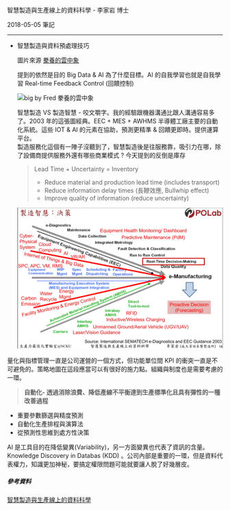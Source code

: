 智慧製造與生產線上的資料科學 - 李家岩 博士

2018-05-05 筆記

***



+ 智慧製造與資料預處理技巧<br>

  圖片來源 [豢養的雲中象](http://fredbigdata.blogspot.tw/2013/05/big-data.html)

  提到的依然是目的 Big Data & AI 為了什麼目標。AI 的自我學習也就是自我學習  Real-time Feedback Control (回饋控制)<br>


  ![big by [Fred 豢養的雲中象](http://fredbigdata.blogspot.tw/)](http://4.bp.blogspot.com/-ETWg2nxb778/UYfKhzWfpOI/AAAAAAAAAdg/5AX83LrZqN8/s1600/monetizedata.png)

  智慧製造 VS 製造智慧 - 咬文嚼字。我的經驗跟機器溝通比跟人溝通容易多了。2003 年的這張圖經典。EEC + MES + AWHMS 半導體工廠主要的自動化系統。這些 IOT & AI 的元素在協助，預測更精準 & 回饋更即時。提供運算平台。<br>製造服務化這個有一陣子沒聽到了，智慧製造後是往服務靠，吸引力在哪，除了設備商提供服務外還有哪些商業模式 ? 今天提到的反倒是庫存<br> 

  > Lead Time + Uncertainty = Inventory
  >
  > + Reduce material and production lead time (includes transport)
  > + Reduce information delay times (長鞭效應, Bullwhip effect)
  > + Improve quality of information (reduce uncertainty)

  ![e-Manufacturing](img\e-Manufacturing.jpg)



量化與指標管理一直是公司運營的一個方式，但功能單位間 KPI 的衝突一直是不可避免的。策略地圖在這段應當可以有很好的施力點。組織與制度也是需要考慮的一環。

> **自動化- 透過消除浪費、降低產線不平衡達到生產標準化且具有彈性的一種改善過程**

+ 重要參數篩選與精度預測
+ 自動化生產排程與演算法
+ 從預測性思維到處方性決策

AI 是工具目的在降低變異(Variability)，另一方面變異也代表了資訊的含量。Knowledge Discovery in Databas (KDD) 。公司內部是重要的一環，但是資料代表權力，知識更加神秘，要搞定權限問題可能就要讓人脫了好幾層皮。



##### 參考資料

[智慧製造與生產線上的資料科學](智慧製造與生產線上的資料科學.pdf)